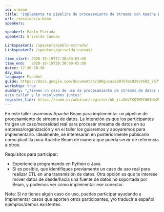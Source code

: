 ```yaml
---
id: w-beam
title: "Implementa tu pipeline de procesamiento de streams con Apache Beam"
url: /sessions/w-beam
speakers:

speaker1: Pablo Estrada
speaker2: Griselda Cuevas

Linkspeaker1: /speakers/pablo-estrada/
Linkspeaker2: /speakers/griselda-cuevas/

time_start: 2020-10-19T17:30:00-05:00
time_end:   2020-10-19T20:30:00-05:00
datee: 17:30-20:30
day_num: 
language: Español
guide: https://docs.google.com/document/d/1WOgusasEpO7STmb0ZVoVSRZ_7K7Yzty-MARc6HqtyUs/edit?usp=sharing
workshop: true
summary: "¿Tienes un caso de uso de procesamiento de streams de datos que te gustaría implementar? Participa en 
este taller y lo resolvemos juntos"
register_link: https://zoom.us/webinar/register/WN_iiiGmVEKQIW9YW01No29KQ
---
```


En este taller usaremos Apache Beam para implementar un pipeline de procesamiento de streams de datos. La intención es que los participantes traigan un caso/necesidad real para procesar streams de datos en su empresa/organización y en el taller los guiaremos y apoyaremos para implementarlo. Idealmente, se interesarán en posteriormente publicarlo como plantilla para Apache Beam de manera que pueda servir de referencia a otros.

Requisitos para participar:
* Experiencia programando en Python o Java
* Si es posible, que identifiques previamente un caso de uso real para realizar ETL en una transmisión de datos. Otra opción es que te interese mover datos de desde/hacia una fuente de datos no soportada por Beam, y podemos ver cómo implementar ese conector.

Nota: Si no tienes algún caso de uso, puedes participar ayudando a implementar casos que aporten otros participantes, y/o traducir a español ejemplos/demos existentes.

